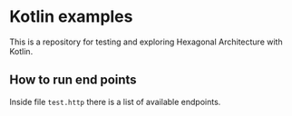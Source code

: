 # Kotlin examples

This is a repository for testing and exploring Hexagonal Architecture with Kotlin.


## How to run end points

Inside file `test.http` there is a list of available endpoints.